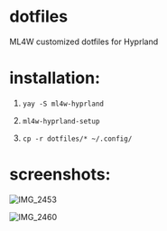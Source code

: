 # dotfiles
ML4W customized dotfiles for Hyprland

<h1>installation:</h1>

1. <code>yay -S ml4w-hyprland</code>

2. <code>ml4w-hyprland-setup</code>

3. <code>cp -r dotfiles/* ~/.config/</code>

<h1>screenshots:</h1>

![IMG_2453](https://github.com/user-attachments/assets/a47f0a5f-1cd6-4762-87b7-89e7ecfe7fb9)

![IMG_2460](https://github.com/user-attachments/assets/e75616b1-83a4-4300-8c20-6eb43d938498)

